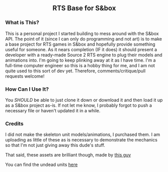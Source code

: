 <h2 align="center">RTS Base for S&box</h3>

### What is This?
This is a personal project I started building to mess around with the S&box API. The point of it (since I can only do programming and not art) is to make a base project for RTS games in S&box and hopefully provide something useful for someone. As it nears completion (IF it does) it should present a developer with a ready-made Source 2 RTS engine to plug their models and animations into. I'm going to keep plinking away at it as I have time. I'm a full-time computer engineer so this is a hobby thing for me, and I am not quite used to this sort of dev yet. Therefore, comments/critique/pull requests welcome!

### How Can I Use It?
You *SHOULD* be able to just clone it down or download it and then load it up as a S&box project as-is. If not let me know, I probably forgot to push a necessary file or haven't updated it in a while.

### Credits
I did not make the skeleton unit models/animations, I purchased them. I am uploading as little of these as is necessary to demonstrate the mechanics so that I'm not just giving away this dude's stuff.

That said, these assets are brilliant though, made by [this guy](https://www.unrealengine.com/marketplace/en-US/profile/PolygonBlacksmith?count=20&sortBy=effectiveDate&sortDir=DESC&start=0) 

You can find the undead units [here](https://www.unrealengine.com/marketplace/en-US/product/toon-rts-units-undead)
